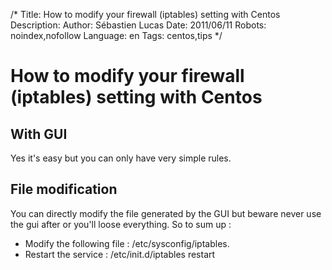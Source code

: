 /*
Title: How to modify your firewall (iptables) setting with Centos
Description: 
Author: Sébastien Lucas
Date: 2011/06/11
Robots: noindex,nofollow
Language: en
Tags: centos,tips
*/
# How to modify your firewall (iptables) setting with Centos

## With GUI
Yes it's easy but you can only have very simple rules.
## File modification

You can directly modify the file generated by the GUI but beware never use the gui after or you'll loose everything. So to sum up :
*	Modify the following file : /etc/sysconfig/iptables.
*	Restart the service : /etc/init.d/iptables restart








